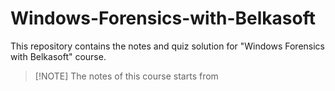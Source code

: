 # Windows-Forensics-with-Belkasoft
This repository contains the notes and quiz solution for "Windows Forensics with Belkasoft" course. 

> [!NOTE] The notes of this course starts from 
